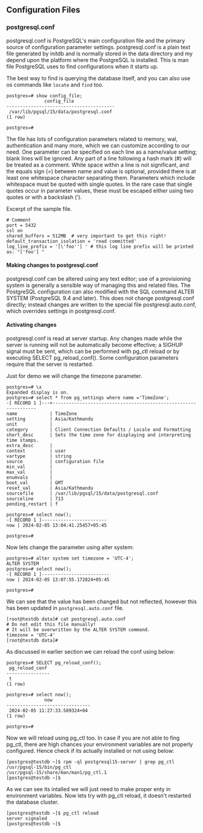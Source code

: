 ## Configuration Files

### postgresql.conf
postgresql.conf is PostgreSQL's main configuration file and the primary source of configuration parameter settings. postgresql.conf is a plain text file generated by initdb and is normally stored in the data directory and my depend upon the platform where the PostgreSQL is installed. This is man file PostgreSQL uses to find configurations when it starts up.

The best way to find is querying the database itself, and you can also use os commands like ```locate``` and ```find``` too.
```
postgres=# show config_file;
              config_file
----------------------------------------
 /var/lib/pgsql/15/data/postgresql.conf
(1 row)

postgres=#
```
The file has lots of configuration parameters related to memory, wal, authentication and many more, which we can customize according to our need. One parameter can be specified on each line as a name/value setting; blank lines will be ignored. Any part of a line following a hash mark (#) will be treated as a comment. White space within a line is not significant, and the equals sign (=) between name and value is optional, provided there is at least one whitespace character separating them. Parameters which include whitespace must be quoted with single quotes. In the rare case that single quotes occur in parameter values, these must be escaped either using two quotes or with a backslash (\').

Excerpt of the sample file.
```
# Comment
port = 5432
ssl on
shared_buffers = 512MB  # very important to get this right!
default_transaction_isolation = 'read committed'
log_line_prefix = '[\'foo''] ' # this log line prefix will be printed as: "['foo'] "
```

#### Making changes to postgresql.conf
postgresql.conf can be altered using any text editor; use of a provisioning system is generally a sensible way of managing this and related files. The PostgreSQL configuration can also modified with the SQL command ALTER SYSTEM (PostgreSQL 9.4 and later). This does not change postgresql.conf directly; instead changes are written to the special file postgresql.auto.conf, which overrides settings in postgresql.conf. 

#### Activating changes
postgresql.conf is read at server startup. Any changes made while the server is running will not be automatically become effective; a SIGHUP signal must be sent, which can be performed with pg_ctl reload or by executing SELECT pg_reload_conf(). Some configuration parameters require that the server is restarted.

Just for demo we will change the timezone parameter.

```
postgres=# \x
Expanded display is on.
postgres=# select * from pg_settings where name ='TimeZone';
-[ RECORD 1 ]---+----------------------------------------------------------------
name            | TimeZone
setting         | Asia/Kathmandu
unit            |
category        | Client Connection Defaults / Locale and Formatting
short_desc      | Sets the time zone for displaying and interpreting time stamps.
extra_desc      |
context         | user
vartype         | string
source          | configuration file
min_val         |
max_val         |
enumvals        |
boot_val        | GMT
reset_val       | Asia/Kathmandu
sourcefile      | /var/lib/pgsql/15/data/postgresql.conf
sourceline      | 713
pending_restart | f

postgres=# select now();
-[ RECORD 1 ]------------------------
now | 2024-02-05 13:04:41.25457+05:45

postgres=#
```

Now lets change the parameter using alter system:
```
postgres=# alter system set timezone = 'UTC-4';
ALTER SYSTEM
postgres=# select now();
-[ RECORD 1 ]-------------------------
now | 2024-02-05 13:07:55.172824+05:45

postgres=#
```
We can see that the value has been changed but not reflected, however this has been updated in ```postgresql.auto.conf``` file.

```
[root@testdb data]# cat postgresql.auto.conf
# Do not edit this file manually!
# It will be overwritten by the ALTER SYSTEM command.
timezone = 'UTC-4'
[root@testdb data]#
```
As discussed in earlier section we can reload the conf using below:
```
postgres=# SELECT pg_reload_conf();
 pg_reload_conf
----------------
 t
(1 row)

postgres=# select now();
              now
-------------------------------
 2024-02-05 11:27:33.589324+04
(1 row)

postgres=#
```

Now we will reload using pg_ctl too. In case if you are not able to fing pg_ctl, there are high chances your environment variables are not properly configured. Hence check if its actually installed or not using below:
```
[postgres@testdb ~]$ rpm -ql postgresql15-server | grep pg_ctl
/usr/pgsql-15/bin/pg_ctl
/usr/pgsql-15/share/man/man1/pg_ctl.1
[postgres@testdb ~]$
```

As we can see its intalled we will just need to make proper enty in environment variables.
Now lets try with pg_ctl reload, it doesn't restarted the database cluster.
```
[postgres@testdb ~]$ pg_ctl reload
server signaled
[postgres@testdb ~]$
```


